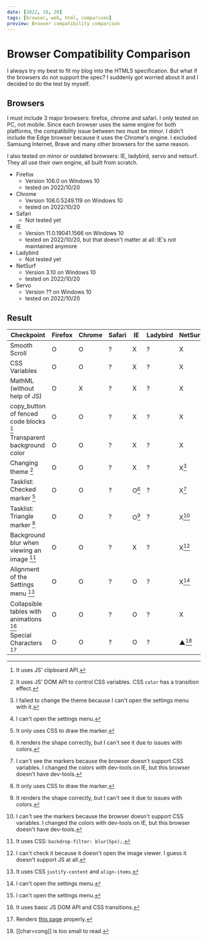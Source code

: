 ```yaml
---
date: [2022, 10, 20]
tags: [browser, web, html, comparison]
preview: Browser compatibility comparison
---
```


# Browser Compatibility Comparison

I always try my best to fit my blog into the HTML5 specification. But what if the browsers do not support the spec? I suddenly got worried about it and I decided to do the test by myself.

## Browsers

I must include 3 major browsers: firefox, chrome and safari. I only tested on PC, not mobile. Since each browser uses the same engine for both platforms, the compatibility issue between two must be minor. I didn't include the Edge browser because it uses the Chrome's engine. I excluded Samsung Internet, Brave and many other browsers for the same reason.

I also tested on minor *or* outdated browsers: IE, ladybird, servo and netsurf. They all use their own engine, all built from scratch.

- Firefox
  - Version 106.0 on Windows 10
  - tested on 2022/10/20
- Chrome
  - Version 106.0.5249.119 on Windows 10
  - tested on 2022/10/20
- Safari
  - Not tested yet
- IE
  - Version 11.0.19041.1566 on Windows 10
  - tested on 2022/10/20, but that doesn't matter at all: IE's not maintained anymore
- Ladybird
  - Not tested yet
- NetSurf
  - Version 3.10 on Windows 10
  - tested on 2022/10/20
- Servo
  - Version ?? on Windows 10
  - tested on 2022/10/20

## Result

| Checkpoint                                    | Firefox  | Chrome  | Safari  | IE         | Ladybird  | NetSurf    | Servo     |
|-----------------------------------------------|----------|---------|---------|------------|-----------|------------|-----------|
| Smooth Scroll                                 | O        | O       | ?       | X          | ?         | X          | X         |
| CSS Variables                                 | O        | O       | ?       | X          | ?         | X          | O         |
| MathML (without help of JS)                   | O        | X       | ?       | X          | ?         | X          | X         |
| copy_button of fenced code blocks [^cbf]      | O        | O       | ?       | X          | ?         | X          | X         |
| Transparent background color                  | O        | O       | ?       | X          | ?         | X          | O         |
| Changing theme [^ct]                          | O        | O       | ?       | X          | ?         | X[^nse1]   | X[^sve1]  |
| Tasklist: Checked marker [^tlcm]              | O        | O       | ?       | O[^iee1]   | ?         | X[^nse2]   | O         |
| Tasklist: Triangle marker [^tlcm]             | O        | O       | ?       | O[^iee1]   | ?         | X[^nse2]   | O         |
| Background blur when viewing an image [^bb]   | O        | O       | ?       | X          | ?         | X[^nse3]   | X         |
| Alignment of the Settings menu [^alsm]        | O        | O       | ?       | O          | ?         | X[^nse4]   | X[^sve1]  |
| Collapsible tables with animations [^ctwa]    | O        | O       | ?       | O          | ?         | X          | O         |
| Special Characters [^specialchars]            | O        | O       | ?       | O          | ?         | ▲[^nse5]   | O         |

[^ct]: It uses JS' DOM API to control CSS variables. CSS `color` has a transition effect.

[^cbf]: It uses JS' clipboard API.

[^tlcm]: It only uses CSS to draw the marker.

[^bb]: It uses CSS: `backdrop-filter: blur(5px);`.

[^alsm]: It uses CSS `justify-content` and `align-items`.

[^ctwa]: It uses basic JS DOM API and CSS transitions.

[^iee1]: It renders the shape correctly, but I can't see it due to issues with colors.

[^nse1]: I failed to change the theme because I can't open the settings menu with it.

[^nse2]: I can't see the markers because the browser doesn't support CSS variables. I changed the colors with dev-tools on IE, but this browser doesn't have dev-tools.

[^nse3]: I can't check it because it doesn't open the image viewer. I guess it doesn't support JS at all.

[^nse4]: I can't open the settings menu.

[^specialchars]: Renders [this page](MDxt-Character-Reference.html) properly.

[^nse5]: [[char=cong]] is too small to read.

[^sve1]: I can't open the settings menu.